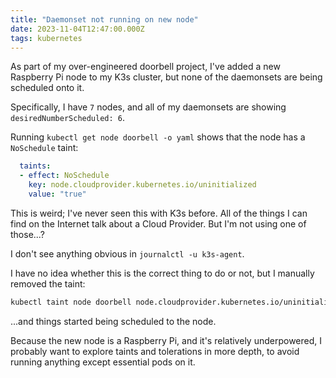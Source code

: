 ```yaml
---
title: "Daemonset not running on new node"
date: 2023-11-04T12:47:00.000Z
tags: kubernetes
---
```


As part of my over-engineered doorbell project, I've added a new Raspberry Pi node to my K3s cluster, but none of the
daemonsets are being scheduled onto it.

Specifically, I have `7` nodes, and all of my daemonsets are showing `desiredNumberScheduled: 6`.

Running `kubectl get node doorbell -o yaml` shows that the node has a `NoSchedule` taint:

```yaml
  taints:
  - effect: NoSchedule
    key: node.cloudprovider.kubernetes.io/uninitialized
    value: "true"
```

This is weird; I've never seen this with K3s before. All of the things I can find on the Internet talk about a Cloud
Provider. But I'm not using one of those...?

I don't see anything obvious in `journalctl -u k3s-agent`.

I have no idea whether this is the correct thing to do or not, but I manually removed the taint:

```sh
kubectl taint node doorbell node.cloudprovider.kubernetes.io/uninitialized=true:NoSchedule-
```

...and things started being scheduled to the node.

Because the new node is a Raspberry Pi, and it's relatively underpowered, I probably want to explore taints and
tolerations in more depth, to avoid running anything except essential pods on it.
